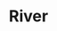 ---
title: "River"
year: 2023
rating: 3.5
stars: "★★★½"
rewatched: false
permalink: "river-2023-1"
watched_on: 2024-04-21
---